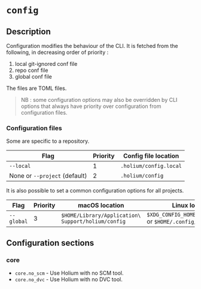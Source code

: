 # `config`

## Description

Configuration modifies the behaviour of the CLI.
It is fetched from the following, in decreasing order of priority :
1. local git-ignored conf file
2. repo conf file
3. global conf file

The files are TOML files.

> NB : some configuration options may also be overridden by CLI options that always have priority over configuration from configuration files.

### Configuration files

Some are specific to a repository.

| Flag                          | Priority | Config file location |
| ----------------------------- | -------- | -------------------- |
| `--local`                     | 1        | `.holium/config.local`  |
| None or `--project` (default) | 2        | `.holium/config`        |

It is also possible to set a common configuration options for all projects.

| Flag       | Priority | macOS location                                  | Linux location             | Windows location                                          |
| ---------- | -------- | ----------------------------------------------- | -------------------------- | --------------------------------------------------------- |
| `--global` | 3        | `$HOME/Library/Application\ Support/holium/config` | `$XDG_CONFIG_HOME/holium/config` or `$HOME/.config/holium/config` | `%LocalAppData%\Roaming\holium\config` |

## Configuration sections

### core

- `core.no_scm` - Use Holium with no SCM tool. 
- `core.no_dvc` - Use Holium with no DVC tool.